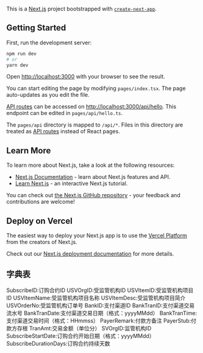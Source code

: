 This is a [Next.js](https://nextjs.org/) project bootstrapped with [`create-next-app`](https://github.com/vercel/next.js/tree/canary/packages/create-next-app).

## Getting Started

First, run the development server:

```bash
npm run dev
# or
yarn dev
```

Open [http://localhost:3000](http://localhost:3000) with your browser to see the result.

You can start editing the page by modifying `pages/index.tsx`. The page auto-updates as you edit the file.

[API routes](https://nextjs.org/docs/api-routes/introduction) can be accessed on [http://localhost:3000/api/hello](http://localhost:3000/api/hello). This endpoint can be edited in `pages/api/hello.ts`.

The `pages/api` directory is mapped to `/api/*`. Files in this directory are treated as [API routes](https://nextjs.org/docs/api-routes/introduction) instead of React pages.

## Learn More

To learn more about Next.js, take a look at the following resources:

- [Next.js Documentation](https://nextjs.org/docs) - learn about Next.js features and API.
- [Learn Next.js](https://nextjs.org/learn) - an interactive Next.js tutorial.

You can check out [the Next.js GitHub repository](https://github.com/vercel/next.js/) - your feedback and contributions are welcome!

## Deploy on Vercel

The easiest way to deploy your Next.js app is to use the [Vercel Platform](https://vercel.com/new?utm_medium=default-template&filter=next.js&utm_source=create-next-app&utm_campaign=create-next-app-readme) from the creators of Next.js.

Check out our [Next.js deployment documentation](https://nextjs.org/docs/deployment) for more details.

## 字典表
SubscribeID:订购合约ID
USVOrgID:受监管机构ID
USVItemID:受监管机构项目ID
USVItemName:受监管机构项目名称
USVItemDesc:受监管机构项目简介
USVOrderNo:受监管机构订单号
BankID:支付渠道ID
BankTranID:支付渠道交易流水号
BankTranDate:支付渠道交易日期（格式：yyyyMMdd）
BankTranTime:支付渠道交易时间（格式：HHmmss）
PayerRemark:付款方备注
PayerStub:付款方存根
TranAmt:交易金额（单位分）
SVOrgID:监管机构ID
SubscribeStartDate:订购合约开始日期（格式：yyyyMMdd）
SubscribeDurationDays:订购合约持续天数


